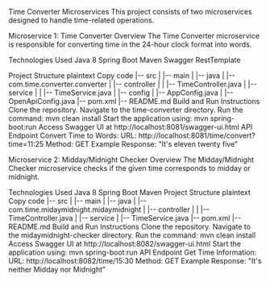 Time Converter Microservices
This project consists of two microservices designed to handle time-related operations.

Microservice 1: Time Converter
Overview
The Time Converter microservice is responsible for converting time in the 24-hour clock format into words.

Technologies Used
Java 8
Spring Boot
Maven
Swagger
RestTemplate

Project Structure
plaintext
Copy code
|-- src
|   |-- main
|       |-- java
|           |-- com.time.converter.converter
|               |-- controller
|               |   |-- TimeController.java
|               |-- service
|               |   |-- TimeService.java
|               |-- config
|                   |-- AppConfig.java
|                   |-- OpenApiConfig.java
|-- pom.xml
|-- README.md
Build and Run Instructions
Clone the repository.
Navigate to the time-converter directory.
Run the command: mvn clean install
Start the application using: mvn spring-boot:run
Access Swagger UI at http://localhost:8081/swagger-ui.html
API Endpoint
Convert Time to Words:
URL: http://localhost:8081/time/convert?time=11:25
Method: GET
Example Response: "It's eleven twenty five"

Microservice 2: Midday/Midnight Checker
Overview
The Midday/Midnight Checker microservice checks if the given time corresponds to midday or midnight.

Technologies Used
Java 8
Spring Boot
Maven
Project Structure
plaintext
Copy code
|-- src
|   |-- main
|       |-- java
|           |-- com.time.midaymidnight.midaymidnight
|               |-- controller
|               |   |-- TimeController.java
|               |-- service
|                   |-- TimeService.java
|-- pom.xml
|-- README.md
Build and Run Instructions
Clone the repository.
Navigate to the midaymidnight-checker directory.
Run the command: mvn clean install
Access Swagger UI at http://localhost:8082/swagger-ui.html
Start the application using: mvn spring-boot:run
API Endpoint
Get Time Information:
URL: http://localhost:8082/time/15:30
Method: GET
Example Response: "It's neither Midday nor Midnight"

